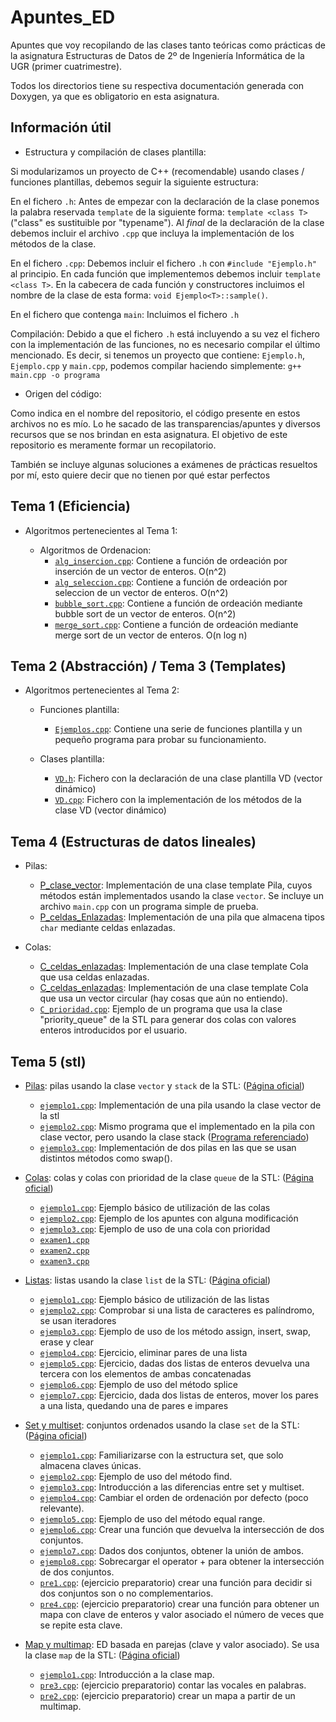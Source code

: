 # Apuntes_ED

Apuntes que voy recopilando de las clases tanto teóricas como prácticas de la asignatura Estructuras de Datos
de 2º de Ingeniería Informática de la UGR (primer cuatrimestre).  
  
Todos los directorios tiene su respectiva documentación generada con Doxygen, ya que es obligatorio en esta asignatura.

## Información útil

- Estructura y compilación de clases plantilla:  
  
Si modularizamos un proyecto de C++ (recomendable) usando clases / funciones plantillas, debemos seguir la siguiente estructura:

En el fichero `.h`: Antes de empezar con la declaración de la clase ponemos la palabra reservada `template` de la siguiente forma: `template <class T>` ("class" es sustituible por "typename"). Al _final_ de la declaración de la clase debemos incluir el archivo `.cpp` que incluya la implementación de los métodos de la clase.  

En el fichero `.cpp`: Debemos incluir el fichero `.h` con `#include "Ejemplo.h"` al principio. En cada función que implementemos debemos incluir `template <class T>`. En la cabecera de cada función y constructores incluimos el nombre de la clase de esta forma: `void Ejemplo<T>::sample()`.  

En el fichero que contenga `main`: Incluimos el fichero `.h`  

Compilación: Debido a que el fichero `.h` está incluyendo a su vez el fichero con la implementación de las funciones, no es necesario compilar el último mencionado. Es decir, si tenemos un proyecto que contiene: `Ejemplo.h`, `Ejemplo.cpp` y `main.cpp`, podemos compilar haciendo simplemente: `g++ main.cpp -o programa`

- Origen del código:

Como indica en el nombre del repositorio, el código presente en estos archivos no es mío. Lo he sacado de las transparencias/apuntes y diversos recursos que se nos brindan en esta asignatura. El objetivo de este repositorio es meramente formar un recopilatorio.  

También se incluye algunas soluciones a exámenes de prácticas resueltos por mí, esto quiere decir que no tienen por qué estar perfectos

## Tema 1 (Eficiencia)

- Algoritmos pertenecientes al Tema 1:  

	- Algoritmos de Ordenacion:
		- [`alg_insercion.cpp`](Algoritmos_Ordenacion/alg_insercion.cpp): Contiene a función de ordeación por inserción de un vector de enteros. O(n^2)
		- [`alg_seleccion.cpp`](Algoritmos_Ordenacion/alg_seleccion.cpp): Contiene a función de ordeación por seleccion de un vector de enteros. O(n^2)
		- [`bubble_sort.cpp`](Algoritmos_Ordenacion/bubble_sort.cpp): Contiene a función de ordeación mediante bubble sort de un vector de enteros. O(n^2)
		- [`merge_sort.cpp`](Algoritmos_Ordenacion/merge_sort.cpp): Contiene a función de ordeación mediante merge sort de un vector de enteros. O(n log n)

## Tema 2 (Abstracción) / Tema 3 (Templates)

- Algoritmos pertenecientes al Tema 2:  

	- Funciones plantilla:
		- [`Ejemplos.cpp`](Funciones_Plantilla/Ejemplos.cpp): Contiene una serie de funciones plantilla y un pequeño programa para probar su funcionamiento.  

	- Clases plantilla: 
		- [`VD.h`](Clases_Plantilla/VD.h): Fichero con la declaración de una clase plantilla VD (vector dinámico) 
		- [`VD.cpp`](Clases_Plantilla/VD.cpp): Fichero con la implementación de los métodos de la clase VD (vector dinámico)

## Tema 4 (Estructuras de datos lineales)

- Pilas:  

	- [P_clase_vector](Estructuras_Datos_Lineales/Pilas/P_clase_vector): Implementación de una clase template Pila, cuyos métodos están implementados usando la clase `vector`. Se incluye un archivo `main.cpp` con un programa simple de prueba.
	- [P_celdas_Enlazadas](Estructuras_Datos_Lineales/Pilas/P_celdas_Enlazadas): Implementación de una pila que almacena tipos `char` mediante celdas enlazadas.

- Colas:  

	- [C_celdas_enlazadas](Estructuras_Datos_Lineales/Colas/P_celdas_enlazadas): Implementación de una clase template Cola que usa celdas enlazadas.
	- [C_celdas_enlazadas](Estructuras_Datos_Lineales/Colas/P_celdas_enlazadas): Implementación de una clase template Cola que usa un vector circular (hay cosas que aún no entiendo).
	- [`C_prioridad.cpp`](Estructuras_Datos_Lineales/Colas/C_prioridad/C_prioridad.cpp): Ejemplo de un programa que usa la clase "priority_queue" de la STL para generar dos colas con valores enteros introducidos por el usuario.

## Tema 5 (stl)

- [Pilas](stl/Pilas): pilas usando la clase `vector` y `stack` de la STL: ([Página oficial](https://cplusplus.com/reference/stack/stack/?kw=stack))
	- [`ejemplo1.cpp`](stl/Pilas/ejemplo1.cpp): Implementación de una pila usando la clase vector de la stl  
	- [`ejemplo2.cpp`](stl/Pilas/ejemplo1.cpp): Mismo programa que el implementado en la pila con clase vector, pero usando la clase stack ([Programa referenciado](Estructuras_Datos_Lineales/Pilas/P_clase_vector/main.cpp)) 
	- [`ejemplo3.cpp`](stl/Pilas/ejemplo1.cpp): Implementación de dos pilas en las que se usan distintos métodos como swap().

- [Colas](stl/Colas): colas y colas con prioridad de la clase `queue` de la STL: ([Página oficial](https://cplusplus.com/reference/queue/queue/?kw=queue))
	- [`ejemplo1.cpp`](stl/Colas/ejemplo1.cpp): Ejemplo básico de utilización de las colas
	- [`ejemplo2.cpp`](stl/Colas/ejemplo2.cpp): Ejemplo de los apuntes con alguna modificación
	- [`ejemplo3.cpp`](stl/Colas/ejemplo3.cpp): Ejemplo de uso de una cola con prioridad
	- [`examen1.cpp`](stl/Colas/examen1.cpp)
	- [`examen2.cpp`](stl/Colas/examen2.cpp)
	- [`examen3.cpp`](stl/Colas/examen3.cpp)

- [Listas](stl/Listas): listas usando la clase `list` de la STL: ([Página oficial](https://cplusplus.com/reference/list/list/?kw=list))
	- [`ejemplo1.cpp`](stl/Listas/ejemplo1.cpp): Ejemplo básico de utilización de las listas
	- [`ejemplo2.cpp`](stl/Listas/ejemplo2.cpp): Comprobar si una lista de caracteres es palíndromo, se usan iteradores
	- [`ejemplo3.cpp`](stl/Listas/ejemplo3.cpp): Ejemplo de uso de los método assign, insert, swap, erase y clear
	- [`ejemplo4.cpp`](stl/Listas/ejemplo4.cpp): Ejercicio, eliminar pares de una lista
	- [`ejemplo5.cpp`](stl/Listas/ejemplo5.cpp): Ejercicio, dadas dos listas de enteros devuelva una tercera con los elementos de ambas concatenadas
	- [`ejemplo6.cpp`](stl/Listas/ejemplo6.cpp): Ejemplo de uso del método splice
	- [`ejemplo7.cpp`](stl/Listas/ejemplo7.cpp): Ejercicio, dada dos listas de enteros, mover los pares a una lista, quedando una de pares e impares

- [Set y multiset](stl/Set): conjuntos ordenados usando la clase `set` de la STL: ([Página oficial](https://cplusplus.com/reference/set/set/?kw=set))
	- [`ejemplo1.cpp`](stl/Set/ejemplo1.cpp): Familiarizarse con la estructura set, que solo almacena claves únicas.
	- [`ejemplo2.cpp`](stl/Set/ejemplo2.cpp): Ejemplo de uso del método find.
	- [`ejemplo3.cpp`](stl/Set/ejemplo3.cpp): Introducción a las diferencias entre set y multiset.
	- [`ejemplo4.cpp`](stl/Set/ejemplo4.cpp): Cambiar el orden de ordenación por defecto (poco relevante).
	- [`ejemplo5.cpp`](stl/Set/ejemplo5.cpp): Ejemplo de uso del método equal range.
	- [`ejemplo6.cpp`](stl/Set/ejemplo6.cpp): Crear una función que devuelva la intersección de dos conjuntos.
	- [`ejemplo7.cpp`](stl/Set/ejemplo7.cpp): Dados dos conjuntos, obtener la unión de ambos.
	- [`ejemplo8.cpp`](stl/Set/ejemplo8.cpp): Sobrecargar el operator + para obtener la intersección de dos conjuntos.
	- [`pre1.cpp`](stl/Set/pre1.cpp): (ejercicio preparatorio) crear una función para decidir si dos conjuntos son o no complementarios.
	- [`pre4.cpp`](stl/Set/pre4.cpp): (ejercicio preparatorio) crear una función para obtener un mapa con clave de enteros y valor asociado el número de veces que se repite esta clave.

- [Map y multimap](stl/Map): ED basada en parejas (clave y valor asociado). Se usa la clase `map` de la STL: ([Página oficial](https://cplusplus.com/reference/map/map/?kw=map))
	- [`ejemplo1.cpp`](stl/Set/ejemplo1.cpp): Introducción a la clase map.
	- [`pre3.cpp`](stl/Set/pre3.cpp): (ejercicio preparatorio) contar las vocales en palabras.
	- [`pre2.cpp`](stl/Set/pre2.cpp): (ejercicio preparatorio) crear un mapa a partir de un multimap.




